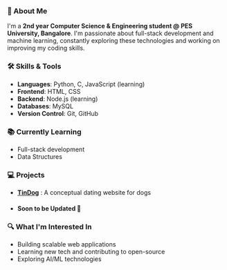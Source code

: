 ### 🚀 About Me
I'm a **2nd year Computer Science & Engineering student @ PES University, Bangalore**. I'm passionate about full-stack development and machine learning, constantly exploring these technologies and working on improving my coding skills.

### 🛠️ Skills & Tools
- **Languages**: Python, C, JavaScript (learning)
- **Frontend**: HTML, CSS
- **Backend**: Node.js (learning)
- **Databases**: MySQL
- **Version Control**: Git, GitHub

### 📚 Currently Learning
- Full-stack development
- Data Structures

### 💻 Projects
- **[TinDog]([https://github.com/yourusername/tindog](https://sshivamanand.github.io/TinDog/))** : A conceptual dating website for dogs
- #### Soon to be Updated 👀

### 🔍 What I'm Interested In
- Building scalable web applications
- Learning new tech and contributing to open-source
- Exploring AI/ML technologies
